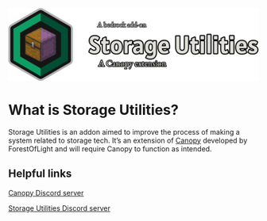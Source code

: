 ![Storage Utilities logo](./logo_banner.png)

# What is Storage Utilities?
Storage Utilities is an addon aimed to improve the process of making a system related to storage tech. It’s an extension of [Canopy](https://github.com/ForestOfLight/Canopy) developed by ForestOfLight and will require Canopy to function as intended.

## Helpful links
[Canopy Discord server](https://discord.gg/9KGche8fxm)

[Storage Utilities Discord server](https://discord.gg/fA2E4xK28n)
